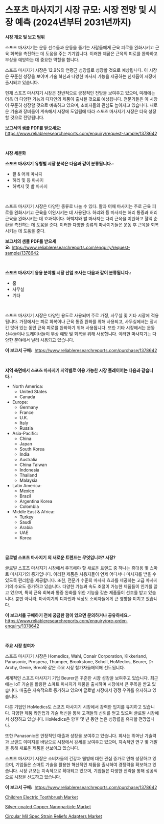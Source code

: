 <p><h1>스포츠 마사지기 시장 규모: 시장 전망 및 시장 예측 (2024년부터 2031년까지)</h1></p><p><strong>시장 개요 및 보고 범위</strong></p>
<p><p>스포츠 마사지기는 운동 선수들과 운동을 즐기는 사람들에게 근육 피로를 완화시키고 근육 회복을 촉진하는 데 도움을 주는 기기입니다. 이러한 제품은 근육의 피로를 완화하고 부상을 예방하는 데 중요한 역할을 합니다.</p><p>스포츠 마사지기 시장은 12.9%의 연평균 성장률로 성장할 것으로 예상됩니다. 이 시장은 꾸준한 성장을 보이며 기술 혁신과 다양한 마사지 기능을 제공하는 신제품이 시장에 출시되고 있습니다.</p><p>현재 스포츠 마사지기 시장은 전반적으로 긍정적인 전망을 보여주고 있으며, 미래에는 더욱 더 다양한 기능과 디자인의 제품이 출시될 것으로 예상됩니다. 전문가들은 이 시장이 꾸준히 성장할 것으로 예측하고 있으며, 소비자들의 관심도 높아지고 있습니다. 새로운 기술과 장비들이 계속해서 시장에 도입됨에 따라 스포츠 마사지기 시장은 더욱 성장할 것으로 전망됩니다.</p></p>
<p><strong>보고서의 샘플 PDF를 받으세요:</strong> <a href="https://www.reliableresearchreports.com/enquiry/request-sample/1378642">https://www.reliableresearchreports.com/enquiry/request-sample/1378642</a></p>
<p>&nbsp;</p>
<p><strong>시장 세분화</strong></p>
<p><strong>스포츠 마사지기 유형별 시장 분석은 다음과 같이 분류됩니다.:</strong></p>
<p><ul><li>팔 & 어깨 마사지</li><li>허리 및 등 마사지</li><li>허벅지 및 발 마사지</li></ul></p>
<p>&nbsp;</p>
<p><p>스포츠 마사지기 시장은 다양한 종류로 나눌 수 있다. 팔과 어깨 마사지는 주로 근육 피로를 완화시키고 근육을 이완시키는 데 사용된다. 허리와 등 마사지는 허리 통증과 허리 근육을 완화시키는 데 효과적이다. 허벅지와 발 마사지는 다리 근육을 이완하고 혈액 순환을 촉진하는 데 도움을 준다. 이러한 다양한 종류의 마사지기들은 운동 후 근육을 회복시키는 데 도움을 준다.</p></p>
<p><strong>보고서의 샘플 PDF를 받으세요:</strong>&nbsp;<a href="https://www.reliableresearchreports.com/enquiry/request-sample/1378642">https://www.reliableresearchreports.com/enquiry/request-sample/1378642</a></p>
<p>&nbsp;</p>
<p><strong> 스포츠 마사지기 응용 분야별 시장 산업 조사는 다음과 같이 분류됩니다.:</strong></p>
<p><ul><li>홈</li><li>사무실</li><li>기타</li></ul></p>
<p>&nbsp;</p>
<p><p>스포츠 마사지기 시장은 다양한 용도로 사용되며 주로 가정, 사무실 및 기타 시장에 적용됩니다. 가정에서는 피로 회복이나 근육 통증 완화를 위해 사용되고, 사무실에서는 장시간 앉아 있는 동안 근육 피로를 완화하기 위해 사용됩니다. 또한 기타 시장에서는 운동 선수들이나 트레이너들이 부상 예방 및 회복을 위해 사용합니다. 이러한 마사지기는 다양한 분야에서 널리 사용되고 있습니다.</p></p>
<p><strong>이 보고서 구매:</strong>&nbsp; <a href="https://www.reliableresearchreports.com/purchase/1378642">https://www.reliableresearchreports.com/purchase/1378642</a></p>
<p>&nbsp;</p>
<p><strong>지역 측면에서 스포츠 마사지기 지역별로 이용 가능한 시장 플레이어는 다음과 같습니다.:</strong></p>
<p><ul>
    <li>
        North America:
        <ul>
            <li>United States</li>
            <li>Canada</li>
        </ul>
    </li>
    <li>
        Europe:
        <ul>
            <li>Germany</li>
            <li>France</li>
            <li>U.K.</li>
            <li>Italy</li>
            <li>Russia</li>
        </ul>
    </li>
    <li>
        Asia-Pacific:
        <ul>
            <li>China</li>
            <li>Japan</li>
            <li>South Korea</li>
            <li>India</li>
            <li>Australia</li>
            <li>China Taiwan</li>
            <li>Indonesia</li>
            <li>Thailand</li>
            <li>Malaysia</li>
        </ul>
    </li>
    <li>
        Latin America:
        <ul>
            <li>Mexico</li>
            <li>Brazil</li>
            <li>Argentina Korea</li>
            <li>Colombia</li>
        </ul>
    </li>
    <li>
        Middle East & Africa:
        <ul>
            <li>Turkey</li>
            <li>Saudi</li>
            <li>Arabia</li>
            <li>UAE</li>
            <li>Korea</li>
        </ul>
    </li>
    </ul></p>
<p>&nbsp;</p>
<p><strong>글로벌 스포츠 마사지기 의 새로운 트렌드는 무엇입니까? 시장?</strong></p>
<p><p>글로벌 스포츠 마사지기 시장에서 주목해야 할 새로운 트렌드 중 하나는 휴대용 및 스마트 마사지기의 증가입니다. 이러한 제품은 사용자들이 언제 어디서나 마사지를 받을 수 있도록 편리함을 제공합니다. 또한, 전문가 수준의 마사지 효과를 제공하는 고급 마사지기의 수요도 증가하고 있습니다. 다양한 기능과 속도 조절이 가능한 제품들이 인기를 끌고 있으며, 특히 근육 회복과 통증 완화를 위한 기능을 갖춘 제품들이 선호를 받고 있습니다. 뿐만 아니라, 마사지기의 디자인과 색상도 소비자들에게 큰 영향을 미치고 있습니다.</p></p>
<p><strong>이 보고서를 구매하기 전에 궁금한 점이 있으면 문의하거나 공유하세요.</strong>- <a href="https://www.reliableresearchreports.com/enquiry/pre-order-enquiry/1378642">https://www.reliableresearchreports.com/enquiry/pre-order-enquiry/1378642</a></p>
<p>&nbsp;</p>
<p><strong>주요 시장 참여자</strong></p>
<p><p>스포츠 마사지기 시장은 Homedics, Wahl, Conair Corporation, Kikkerland, Panasonic, Prospera, Thumper, Brookstone, Scholl, HoMedics, Beurer, Dr Archy, Genie, Breo와 같은 주요 시장 참가자들에의해 선도됩니다. </p><p>세계적인 스포츠 마사지기 기업 Beurer은 꾸준한 시장 성장을 보여주고 있습니다. 최근에는 IoT 기술을 활용한 스마트 마사지기 제품을 출시하며 시장에서 큰 주목을 받고 있습니다. 매출은 지속적으로 증가하고 있으며 글로벌 시장에서 경쟁 우위를 유지하고 있습니다.</p><p>다른 기업인 HoMedics도 스포츠 마사지기 시장에서 강력한 입지를 유지하고 있습니다. 다양한 제품 라인업과 기술 혁신을 통해 고객들의 신뢰를 얻고 있으며 글로벌 시장에서 성장하고 있습니다. HoMedics은 향후 몇 년 동안 높은 성장률을 유지할 전망입니다.</p><p>또한 Panasonic은 안정적인 매출과 성장을 보여주고 있습니다. 회사는 뛰어난 기술력과 브랜드 이미지를 바탕으로 시장에서 강세를 보여주고 있으며, 지속적인 연구 및 개발을 통해 새로운 제품을 선보이고 있습니다.</p><p>스포츠 마사지기 시장은 소비자들의 건강과 웰빙에 대한 관심 증가로 인해 성장하고 있으며, 기업들은 스마트 기술을 활용한 혁신적인 제품을 출시하여 경쟁력을 확보하고 있습니다. 시장 규모는 지속적으로 확대되고 있으며, 기업들은 다양한 전략을 통해 성공적으로 시장을 선도하고 있습니다.</p></p>
<p><strong>이 보고서 구매:</strong>&nbsp;&nbsp;<a href="https://www.reliableresearchreports.com/purchase/1378642">https://www.reliableresearchreports.com/purchase/1378642</a></p>
<p><p><a href="https://picayune-night-cbd.notion.site/Children-Electric-Toothbrush-Market-Size-Share-Trends-Analysis-Report-By-Application-Regional-Ou-0fc8851741d64d938e2e4dd4c20d0897">Children Electric Toothbrush Market</a></p><p><a href="https://github.com/Hazelklievgspy6vdcsmu106w/Market-Research-Report-List-1/blob/main/silver-coated-copper-nanoparticle-market.md">Silver-coated Copper Nanoparticle Market</a></p><p><a href="https://valiant-lunge-8fe.notion.site/Circular-Mil-Spec-Strain-Reliefs-Adapters-Market-Size-Evaluating-its-Market-Trends-Growth-and-Pro-8c876b6d24074addb3379c52d6146d23">Circular Mil Spec Strain Reliefs Adapters Market</a></p></p>
